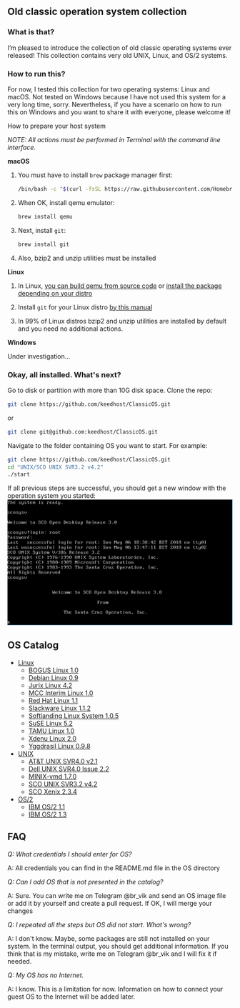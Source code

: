 ## Old classic operation system collection

### What is that?
I’m pleased to introduce the collection of old classic operating systems ever released! This collection contains very old UNIX, Linux, and OS/2 systems.

### How to run this?

For now, I tested this collection for two operating systems: Linux and macOS. Not tested on Windows because I have not used this system for a very long time, sorry. Nevertheless, if you have a scenario on how to run this on Windows and you want to share it with everyone, please welcome it!

How to prepare your host system

_NOTE: All actions must be performed in Terminal with the command line interface._

**macOS**

1. You must have to install `brew` package manager first:
    ```bash
    /bin/bash -c "$(curl -fsSL https://raw.githubusercontent.com/Homebrew/install/HEAD/install.sh)"
    ```
2. When OK, install qemu emulator:
    ```bash
    brew install qemu
    ```
3. Next, install `git`:
    ```bash
    brew install git
    ```
4. Also, bzip2 and unzip utilities must be installed

**Linux**

1. In Linux, [you can build qemu from source code](https://www.qemu.org/download/#source) or [install the package depending on your distro](https://www.qemu.org/download/#linux)

2. Install `git` for your Linux distro [by this manual](https://www.atlassian.com/git/tutorials/install-git#linux)

3. In 99% of Linux distros bzip2 and unzip utilities are installed by default and you need no additional actions.

**Windows**

Under investigation...

### Okay, all installed. What's next?

Go to disk or partition with more than 10G disk space. Clone the repo:
```bash
git clone https://github.com/keedhost/ClassicOS.git
```
or
```bash
git clone git@github.com:keedhost/ClassicOS.git
```
Navigate to the folder containing OS you want to start. For example:
```bash
git clone https://github.com/keedhost/ClassicOS.git
cd "UNIX/SCO UNIX SVR3.2 v4.2"
./start
```
If all previous steps are successful, you should get a new window with the operation system you started:
![SCO UNIX](https://github.com/keedhost/ClassicOS/blob/main/UNIX/SCO%20UNIX%20SVR3.2%20v4.2/Screenshots/sco01.png?raw=true)

## OS Catalog

- [Linux](https://github.com/keedhost/ClassicOS/tree/main/Linux)
    - [BOGUS Linux 1.0](https://github.com/keedhost/ClassicOS/tree/main/Linux/BOGUS%20Linux%201.0)
    - [Debian Linux 0.9](https://github.com/keedhost/ClassicOS/tree/main/Linux/Debian%20Linux%200.9)
    - [Jurix Linux 4.2](https://github.com/keedhost/ClassicOS/tree/main/Linux/Jurix%20Linux%204.2)
    - [MCC Interim Linux 1.0](https://github.com/keedhost/ClassicOS/tree/main/Linux/MCC%20Interim%20Linux%201.0)
    - [Red Hat Linux 1.1](https://github.com/keedhost/ClassicOS/tree/main/Linux/Red%20Hat%20Linux%201.1)
    - [Slackware Linux 1.1.2](https://github.com/keedhost/ClassicOS/tree/main/Linux/Slackware%20Linux%201.1.2)
    - [Softlanding Linux System 1.0.5](https://github.com/keedhost/ClassicOS/tree/main/Linux/Softlanding%20Linux%20System%201.0.5)
    - [SuSE Linux 5.2](https://github.com/keedhost/ClassicOS/tree/main/Linux/SuSE%20Linux%205.2)
    - [TAMU Linux 1.0](https://github.com/keedhost/ClassicOS/tree/main/Linux/TAMU%20Linux%201.0)
    - [Xdenu Linux 2.0](https://github.com/keedhost/ClassicOS/tree/main/Linux/Xdenu%20Linux%202.0)
    - [Yggdrasil Linux 0.9.8](https://github.com/keedhost/ClassicOS/tree/main/Linux/Yggdrasil%20Linux%200.9.8)
- [UNIX](https://github.com/keedhost/ClassicOS/tree/main/UNIX)
    - [AT&T UNIX SVR4.0 v2.1](https://github.com/keedhost/ClassicOS/tree/main/UNIX/AT%26T%20UNIX%20SVR4.0%20v2.1)
    - [Dell UNIX SVR4.0 Issue 2.2](https://github.com/keedhost/ClassicOS/tree/main/UNIX/Dell%20UNIX%20SVR4.0%20Issue%202.2)
    - [MINIX-vmd 1.7.0](https://github.com/keedhost/ClassicOS/tree/main/UNIX/MINIX-vmd%201.7.0)
    - [SCO UNIX SVR3.2 v4.2](https://github.com/keedhost/ClassicOS/tree/main/UNIX/SCO%20UNIX%20SVR3.2%20v4.2)
    - [SCO Xenix 2.3.4](https://github.com/keedhost/ClassicOS/tree/main/UNIX/SCO%20Xenix%202.3.4)
- [OS/2](https://github.com/keedhost/ClassicOS/tree/main/OS2)
    - [IBM OS/2 1.1](https://github.com/keedhost/ClassicOS/tree/main/OS2/IBM%20OS_2%201.1)
    - [IBM OS/2 1.3](https://github.com/keedhost/ClassicOS/tree/main/OS2/IBM%20OS_2%201.3)

## FAQ

_Q: What credentials I should enter for OS?_

A: All credentials you can find in the README.md file in the OS directory

_Q: Can I add OS that is not presented in the catalog?_

A: Sure. You can write me on Telegram @br_vik and send an OS image file or add it by yourself and create a pull request. If OK, I will merge your changes

_Q: I repeated all the steps but OS did not start. What's wrong?_

A: I don't know. Maybe, some packages are still not installed on your system. In the terminal output, you should get additional information. If you think that is my mistake, write me on Telegram @br_vik and I will fix it if needed.

_Q: My OS has no Internet._

A: I know. This is a limitation for now. Information on how to connect your guest OS to the Internet will be added later.
